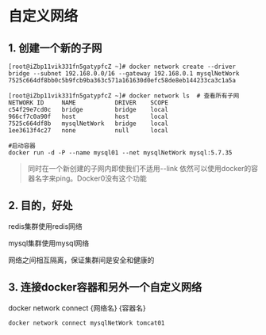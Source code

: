 # 自定义网络

## 1. 创建一个新的子网

```shell
[root@iZbp11vik331fn5gatypfcZ ~]# docker network create --driver bridge --subnet 192.168.0.0/16 --gateway 192.168.0.1 mysqlNetWork
7525c664df8bb0c5b9fcb9ba363c571a161630d0efc58de8eb144233ca3c1a5a

[root@iZbp11vik331fn5gatypfcZ ~]# docker network ls  # 查看所有子网
NETWORK ID     NAME           DRIVER    SCOPE
c54f29e7cd0c   bridge         bridge    local
966cf7c0a90f   host           host      local
7525c664df8b   mysqlNetWork   bridge    local
1ee3613f4c27   none           null      local

#启动容器
docker run -d -P --name mysql01 --net mysqlNetWork mysql:5.7.35

```

> 同时在一个新创建的子网内即使我们不适用--link 依然可以使用docker的容器名字来ping。Docker0没有这个功能

## 2. 目的，好处

redis集群使用redis网络

mysql集群使用mysql网络

网络之间相互隔离，保证集群间是安全和健康的

## 3. 连接docker容器和另外一个自定义网络

docker network connect {网络名} {容器名}

```shell
docker network connect mysqlNetWork tomcat01
```


